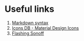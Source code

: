 # Useful links

1. [Markdown syntax](https://github.com/adam-p/markdown-here/wiki/Markdown-Cheatsheet)
2. [Icons DB - Material Design Icons](https://materialdesignicons.com/)
3. [Flashing Sonoff](https://github.com/arendst/Sonoff-Tasmota)
